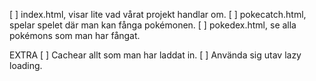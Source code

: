 [ ] index.html, visar lite vad vårat projekt handlar om.
[ ] pokecatch.html, spelar spelet där man kan fånga pokémonen.
[ ] pokedex.html, se alla pokémons som man har fångat.

EXTRA
[ ] Cachear allt som man har laddat in.
[ ] Använda sig utav lazy loading.
